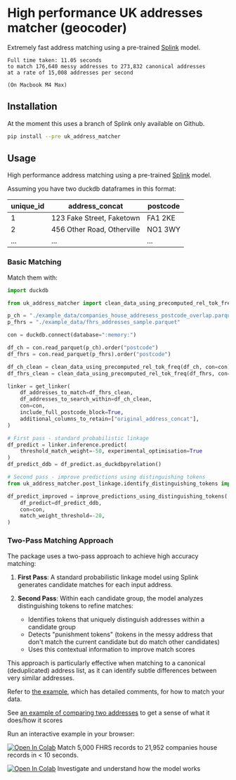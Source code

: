 # High performance UK addresses matcher (geocoder)

Extremely fast address matching using a pre-trained [Splink](https://github.com/moj-analytical-services/splink) model.

```
Full time taken: 11.05 seconds
to match 176,640 messy addresses to 273,832 canonical addresses
at a rate of 15,008 addresses per second

(On Macbook M4 Max)
```

## Installation

At the moment this uses a branch of Splink only available on Github.
```bash
pip install --pre uk_address_matcher
```

## Usage

High performance address matching using a pre-trained [Splink](https://github.com/moj-analytical-services/splink) model.

Assuming you have two duckdb dataframes in this format:

| unique_id | address_concat               | postcode  |
|-----------|------------------------------|-----------|
| 1         | 123 Fake Street, Faketown    | FA1 2KE   |
| 2         | 456 Other Road, Otherville   | NO1 3WY   |
| ...       | ...                          | ...       |


### Basic Matching

Match them with:

```python
import duckdb

from uk_address_matcher import clean_data_using_precomputed_rel_tok_freq, get_linker

p_ch = "./example_data/companies_house_addresess_postcode_overlap.parquet"
p_fhrs = "./example_data/fhrs_addresses_sample.parquet"

con = duckdb.connect(database=":memory:")

df_ch = con.read_parquet(p_ch).order("postcode")
df_fhrs = con.read_parquet(p_fhrs).order("postcode")

df_ch_clean = clean_data_using_precomputed_rel_tok_freq(df_ch, con=con)
df_fhrs_clean = clean_data_using_precomputed_rel_tok_freq(df_fhrs, con=con)

linker = get_linker(
    df_addresses_to_match=df_fhrs_clean,
    df_addresses_to_search_within=df_ch_clean,
    con=con,
    include_full_postcode_block=True,
    additional_columns_to_retain=["original_address_concat"],
)

# First pass - standard probabilistic linkage
df_predict = linker.inference.predict(
    threshold_match_weight=-50, experimental_optimisation=True
)
df_predict_ddb = df_predict.as_duckdbpyrelation()

# Second pass - improve predictions using distinguishing tokens
from uk_address_matcher.post_linkage.identify_distinguishing_tokens import improve_predictions_using_distinguishing_tokens

df_predict_improved = improve_predictions_using_distinguishing_tokens(
    df_predict=df_predict_ddb,
    con=con,
    match_weight_threshold=-20,
)
```


### Two-Pass Matching Approach

The package uses a two-pass approach to achieve high accuracy matching:

1. **First Pass**: A standard probabilistic linkage model using Splink generates candidate matches for each input address.

2. **Second Pass**: Within each candidate group, the model analyzes distinguishing tokens to refine matches:
   - Identifies tokens that uniquely distinguish addresses within a candidate group
   - Detects "punishment tokens" (tokens in the messy address that don't match the current candidate but do match other candidates)
   - Uses this contextual information to improve match scores

This approach is particularly effective when matching to a canonical (deduplicated) address list, as it can identify subtle differences between very similar addresses.



Refer to [the example](example_matching.py), which has detailed comments, for how to match your data.

See [an example of comparing two addresses](example_compare_two.py) to get a sense of what it does/how it scores

Run an interactive example in your browser:

[![Open In Colab](https://colab.research.google.com/assets/colab-badge.svg)](https://colab.research.google.com/github/RobinL/uk_address_matcher/blob/main/match_example_data.ipynb)  Match 5,000 FHRS records to 21,952 companies house records in < 10 seconds.

[![Open In Colab](https://colab.research.google.com/assets/colab-badge.svg)](https://colab.research.google.com/github/RobinL/uk_address_matcher/blob/main/interactive_comparison.ipynb) Investigate and understand how the model works



